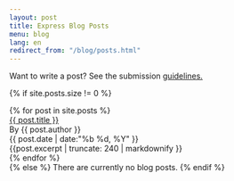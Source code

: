 ```yaml
---
layout: post
title: Express Blog Posts
menu: blog
lang: en
redirect_from: "/blog/posts.html"
---
```

 
Want to write a post? See the submission [guidelines.](/en/blog/write-post.html)

{% if site.posts.size !=  0 %}
<div class="blog-posts">
{% for post in site.posts %}
  <div class="blog-post">
      <div class="blog-title">
        <a href="{{ post.url }}"> {{ post.title }}</a>
      </div>
      <div class="blog-details">
        <div>By {{ post.author }}</div> 
        <div >{{ post.date | date:"%b %d, %Y" }}</div> 
      </div>   
      <div class="blog-excerpt"> {{post.excerpt | truncate: 240 | markdownify }} </div>
  </div>
{% endfor %}
</div>
{% else %}
  There are currently no blog posts.
{% endif %}
